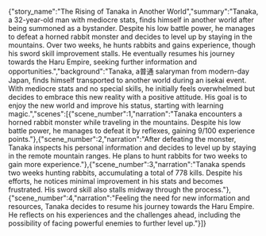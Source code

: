 {"story_name":"The Rising of Tanaka in Another World","summary":"Tanaka, a 32-year-old man with mediocre stats, finds himself in another world after being summoned as a bystander. Despite his low battle power, he manages to defeat a horned rabbit monster and decides to level up by staying in the mountains. Over two weeks, he hunts rabbits and gains experience, though his sword skill improvement stalls. He eventually resumes his journey towards the Haru Empire, seeking further information and opportunities.","background":"Tanaka, a普通 salaryman from modern-day Japan, finds himself transported to another world during an isekai event. With mediocre stats and no special skills, he initially feels overwhelmed but decides to embrace this new reality with a positive attitude. His goal is to enjoy the new world and improve his status, starting with learning magic.","scenes":[{"scene_number":1,"narration":"Tanaka encounters a horned rabbit monster while traveling in the mountains. Despite his low battle power, he manages to defeat it by reflexes, gaining 9/100 experience points."},{"scene_number":2,"narration":"After defeating the monster, Tanaka inspects his personal information and decides to level up by staying in the remote mountain ranges. He plans to hunt rabbits for two weeks to gain more experience."},{"scene_number":3,"narration":"Tanaka spends two weeks hunting rabbits, accumulating a total of 778 kills. Despite his efforts, he notices minimal improvement in his stats and becomes frustrated. His sword skill also stalls midway through the process."},{"scene_number":4,"narration":"Feeling the need for new information and resources, Tanaka decides to resume his journey towards the Haru Empire. He reflects on his experiences and the challenges ahead, including the possibility of facing powerful enemies to further level up."}]}